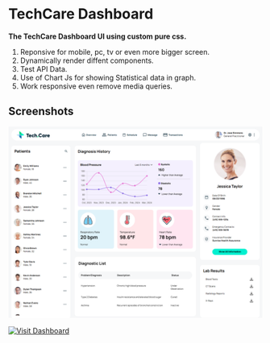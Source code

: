 
# TechCare Dashboard

**The TechCare Dashboard UI using custom pure css.**

1. Reponsive for mobile, pc, tv or even more bigger screen.
2. Dynamically render diffent components.
3. Test API Data.
4. Use of Chart Js for showing Statistical data in graph.
5. Work responsive  even remove media queries.



## Screenshots

![App Screenshot](https://raw.githubusercontent.com/Knightsaket007/Dashboard_UI_For_TechCare/refs/heads/main/assests/screenshot.png)

[![Visit Dashboard](https://img.shields.io/badge/Visit_Dashboard-0A66C2?style=for-the-badge&logo=netlify&logoColor=white)](https://dashboard-for-medicaltech-bysaket.netlify.app/)
